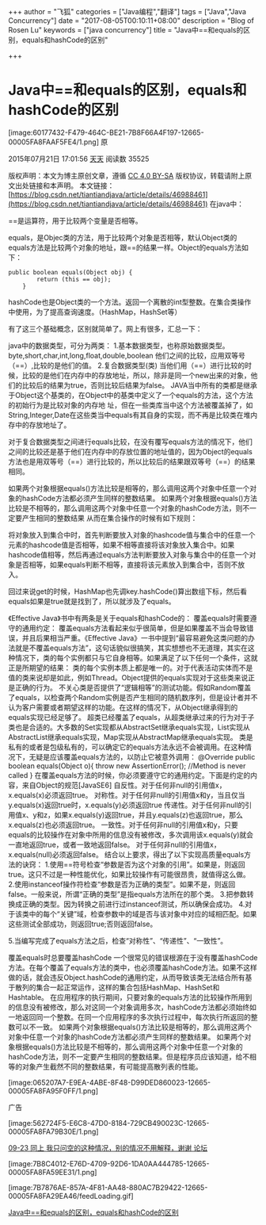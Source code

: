 +++
author = "飞狐"
categories = ["Java编程","翻译"]
tags = ["Java","Java Concurrency"]
date = "2017-08-05T00:10:11+08:00"
description = "Blog of Rosen Lu"
keywords = ["java concurrency"]
title = "Java中==和equals的区别，equals和hashCode的区别"

+++

<h1>Java中==和equals的区别，equals和hashCode的区别</h1>
[image:60177432-F479-464C-BE21-7B8F66A4F197-12665-00005FA8FAAF5FE4/1.png]
原

2015年07月21日 17:01:56 [天天](https://me.csdn.net/tiantiandjava) 阅读数 35525 

  版权声明：本文为博主原创文章，遵循 [CC 4.0 BY-SA](http://creativecommons.org/licenses/by-sa/4.0/) 版权协议，转载请附上原文出处链接和本声明。   本文链接： [https://blog.csdn.net/tiantiandjava/article/details/46988461](https://blog.csdn.net/tiantiandjava/article/details/46988461) 
在java中：

==是运算符，用于比较两个变量是否相等。

equals，是Objec类的方法，用于比较两个对象是否相等，默认Object类的equals方法是比较两个对象的地址，跟==的结果一样。Object的equals方法如下：

```
public boolean equals(Object obj) {
        return (this == obj);
    }
```

hashCode也是Object类的一个方法。返回一个离散的int型整数。在集合类操作中使用，为了提高查询速度。（HashMap，HashSet等）

有了这三个基础概念，区别就简单了。网上有很多，汇总一下：

java中的数据类型，可分为两类：  1.基本数据类型，也称原始数据类型。byte,short,char,int,long,float,double,boolean    他们之间的比较，应用双等号（==）,比较的是他们的值。  2.复合数据类型(类)    当他们用（==）进行比较的时候，比较的是他们在内存中的存放地址，所以，除非是同一个new出来的对象，他们的比较后的结果为true，否则比较后结果为false。 JAVA当中所有的类都是继承于Object这个基类的，在Object中的基类中定义了一个equals的方法，这个方法的初始行为是比较对象的内存地 址，但在一些类库当中这个方法被覆盖掉了，如String,Integer,Date在这些类当中equals有其自身的实现，而不再是比较类在堆内存中的存放地址了。

对于复合数据类型之间进行equals比较，在没有覆写equals方法的情况下，他们之间的比较还是基于他们在内存中的存放位置的地址值的，因为Object的equals方法也是用双等号（==）进行比较的，所以比较后的结果跟双等号（==）的结果相同。

如果两个对象根据equals()方法比较是相等的，那么调用这两个对象中任意一个对象的hashCode方法都必须产生同样的整数结果。
如果两个对象根据equals()方法比较是不相等的，那么调用这两个对象中任意一个对象的hashCode方法，则不一定要产生相同的整数结果
从而在集合操作的时候有如下规则：

将对象放入到集合中时，首先判断要放入对象的hashcode值与集合中的任意一个元素的hashcode值是否相等，如果不相等直接将该对象放入集合中。如果hashcode值相等，然后再通过equals方法判断要放入对象与集合中的任意一个对象是否相等，如果equals判断不相等，直接将该元素放入到集合中，否则不放入。

回过来说get的时候，HashMap也先调key.hashCode()算出数组下标，然后看equals如果是true就是找到了，所以就涉及了equals。

《Effective Java》书中有两条是关于equals和hashCode的：
覆盖equals时需要遵守的通用约定：    覆盖equals方法看起来似乎很简单，但是如果覆盖不当会导致错误，并且后果相当严重。《Effective Java》一书中提到“最容易避免这类问题的办法就是不覆盖equals方法”，这句话貌似很搞笑，其实想想也不无道理，其实在这种情况下，类的每个实例都只与它自身相等。如果满足了以下任何一个条件，这就正是所期望的结果：  类的每个实例本质上都是唯一的。对于代表活动实体而不是值的类来说却是如此，例如Thread。Object提供的equals实现对于这些类来说正是正确的行为。 不关心类是否提供了“逻辑相等”的测试功能。假如Random覆盖了equals，以检查两个Random实例是否产生相同的随机数序列，但是设计者并不认为客户需要或者期望这样的功能。在这样的情况下，从Object继承得到的equals实现已经足够了。 超类已经覆盖了equals，从超类继承过来的行为对于子类也是合适的。大多数的Set实现都从AbstractSet继承equals实现，List实现从AbstractList继承equals实现，Map实现从AbstractMap继承equals实现。 类是私有的或者是包级私有的，可以确定它的equals方法永远不会被调用。在这种情况下，无疑是应该覆盖equals方法的，以防止它被意外调用： @Override  public boolean equals(Object o){    throw new AssertionError(); //Method is never called  }    在覆盖equals方法的时候，你必须要遵守它的通用约定。下面是约定的内容，来自Object的规范[JavaSE6]  自反性。对于任何非null的引用值x，x.equals(x)必须返回true。 对称性。对于任何非null的引用值x和y，当且仅当y.equals(x)返回true时，x.equals(y)必须返回true 传递性。对于任何非null的引用值x、y和z，如果x.equals(y)返回true，并且y.equals(z)也返回true，那么x.equals(z)也必须返回true。 一致性。对于任何非null的引用值x和y，只要equals的比较操作在对象中所用的信息没有被修改，多次调用该x.equals(y)就会一直地返回true，或者一致地返回false。 对于任何非null的引用值x，x.equals(null)必须返回false。   结合以上要求，得出了以下实现高质量equals方法的诀窍：  1.使用==符号检查“参数是否为这个对象的引用”。如果是，则返回true。这只不过是一种性能优化，如果比较操作有可能很昂贵，就值得这么做。  2.使用instanceof操作符检查“参数是否为正确的类型”。如果不是，则返回false。一般来说，所谓“正确的类型”是指equals方法所在的那个类。  3.把参数转换成正确的类型。因为转换之前进行过instanceof测试，所以确保会成功。  4.对于该类中的每个“关键”域，检查参数中的域是否与该对象中对应的域相匹配。如果这些测试全部成功，则返回true;否则返回false。

5.当编写完成了equals方法之后，检查“对称性”、“传递性”、“一致性”。

覆盖equals时总要覆盖hashCode    一个很常见的错误根源在于没有覆盖hashCode方法。在每个覆盖了equals方法的类中，也必须覆盖hashCode方法。如果不这样做的话，就会违反Object.hashCode的通用约定，从而导致该类无法结合所有基于散列的集合一起正常运作，这样的集合包括HashMap、HashSet和Hashtable。  在应用程序的执行期间，只要对象的equals方法的比较操作所用到的信息没有被修改，那么对这同一个对象调用多次，hashCode方法都必须始终如一地返回同一个整数。在同一个应用程序的多次执行过程中，每次执行所返回的整数可以不一致。 如果两个对象根据equals()方法比较是相等的，那么调用这两个对象中任意一个对象的hashCode方法都必须产生同样的整数结果。 如果两个对象根据equals()方法比较是不相等的，那么调用这两个对象中任意一个对象的hashCode方法，则不一定要产生相同的整数结果。但是程序员应该知道，给不相等的对象产生截然不同的整数结果，有可能提高散列表的性能。

[image:065207A7-E9EA-4ABE-8F48-D99DED860023-12665-00005FA8FA95F0FF/1.png]

广告

[image:562724F5-E6C8-47D0-8184-729CB490023C-12665-00005FA8FA79B30E/1.png]

[09-23   同上 我只问空的这种情况，别的情况不用解释，谢谢 论坛](https://bbs.csdn.net/topics/60240282) 

[image:7B8C4012-E76D-4709-92D6-1DA0AA444785-12665-00005FA8FA59EE31/1.png]

[image:7B7876AE-857A-4F81-AA48-880AC7B29422-12665-00005FA8FA29EA46/feedLoading.gif]

[Java中==和equals的区别，equals和hashCode的区别](https://blog.csdn.net/tiantiandjava/article/details/46988461)
